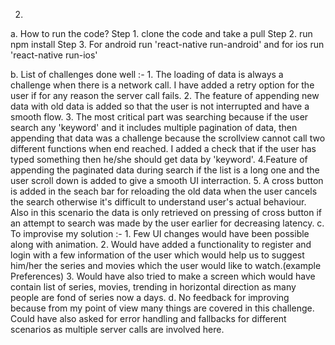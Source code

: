 2.
a. How to run the code?
    Step 1. clone the code and take a pull
    Step 2. run npm install
    Step 3. For android run 'react-native run-android' and for ios run 'react-native run-ios'

b. List of challenges done well :-
    1. The loading of data is always a challenge when there is a network call. I have added a retry option for the user if for any reason the server call fails.
    2. The feature of appending new data with old data is added so that the user is not interrupted and have a smooth flow.
    3. The most critical part was searching because if the user search any 'keyword' and it includes multiple pagination of data, then appending that data was a challenge because the scrollview cannot call two different functions when end reached. I added a check that if the user has typed something then he/she should get data by 'keyword'.
    4.Feature of appending the paginated data during search if the list is a long one and the user scroll down is added to give a smooth UI interraction.
    5. A cross button is added in the seach bar for reloading the old data when the user cancels the search otherwise it's difficult to understand user's actual behaviour. Also in this scenario the data is only retrieved on pressing of cross button if an attempt to search was made by the user earlier for decreasing latency.
c. To improvise my solution :- 
    1. Few UI changes would have been possible along with animation.
    2. Would have added a functionality to register and login with a few information of the user which would help us to suggest him/her the series and movies which the user would like to watch.(example Preferences) 
    3. Would have also tried to make a screen which would have contain list of series, movies, trending in horizontal direction as many people are fond of series now a days.
d. No feedback for improving because from my point of view many things are covered in this challenge. Could have also asked for error handling and fallbacks for different scenarios as multiple server calls are involved here.





